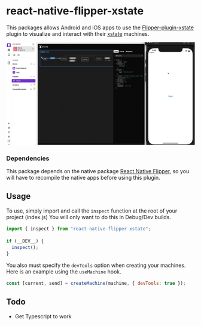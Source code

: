 # react-native-flipper-xstate

This packages allows Android and iOS apps to use the [Flipper-plugin-xstate](https://github.com/cpetzel/flipper-plugin-xstate) plugin to visualize and interact with their [xstate](https://xstate.js.org/docs/) machines.

![Xstate Viz](static/xstate-viz-rn.gif?raw=true "Xstate Viz")

### Dependencies

This package depends on the native package [React Native Flipper](https://github.com/facebook/flipper/tree/main/react-native/react-native-flipper), so you will have to recompile the native apps before using this plugin.

## Usage

To use, simply import and call the `inspect` function at the root of your project (index.js) You will only want to do this in Debug/Dev builds.

```js
import { inspect } from "react-native-flipper-xstate";

if (__DEV__) {
  inspect();
}
```

You also must specify the `devTools` option when creating your machines. Here is an example using the `useMachine` hook.

```js
const [current, send] = createMachine(machine, { devTools: true });
```

## Todo

- Get Typescript to work

